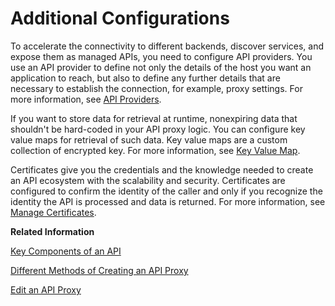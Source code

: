 <!-- loiode7285ce35a248bcbb1501bcc855a314 -->

# Additional Configurations



To accelerate the connectivity to different backends, discover services, and expose them as managed APIs, you need to configure API providers. You use an API provider to define not only the details of the host you want an application to reach, but also to define any further details that are necessary to establish the connection, for example, proxy settings. For more information, see [API Providers](api-providers-42e13b2.md).

If you want to store data for retrieval at runtime, nonexpiring data that shouldn't be hard-coded in your API proxy logic. You can configure key value maps for retrieval of such data. Key value maps are a custom collection of encrypted key. For more information, see [Key Value Map](key-value-map-3722a39.md).

Certificates give you the credentials and the knowledge needed to create an API ecosystem with the scalability and security. Certificates are configured to confirm the identity of the caller and only if you recognize the identity the API is processed and data is returned. For more information, see [Manage Certificates](manage-certificates-c665875.md).

**Related Information**  


[Key Components of an API](key-components-of-an-api-19c0654.md "This section introduces you to some of the key components of an API that you need to know before building APIs.")

[Different Methods of Creating an API Proxy](different-methods-of-creating-an-api-proxy-4ac0431.md "An API proxy is the data object that contains all the functionality to be executed when an external user wants to access the backend service.")

[Edit an API Proxy](edit-an-api-proxy-a64b952.md "Once you’ve created an API proxy you can further change the proxy, either on the Integration Suite, or by using the embedded API designer.")

